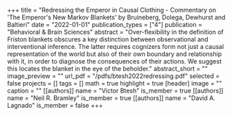 +++
title = "Redressing the Emperor in Causal Clothing - Commentary on 'The Emperor's New Markov Blankets' by Bruineberg, Dolega, Dewhurst and Baltieri"
date = "2022-01-01"
publication_types = ["4"]
publication = "Behavioral & Brain Sciences"
abstract = "Over-flexibility in the definition of Friston blankets obscures a key distinction between observational and interventional inference. The latter requires cognizers form not just a causal representation of the world but also of their own boundary and relationship with it, in order to diagnose the consequences of their actions. We suggest this locates the blanket in the eye of the beholder."
abstract_short = ""
image_preview = ""
url_pdf = "/pdfs/btesh2022redressing.pdf"
selected = false
projects = []
tags = []
math = true
highlight = true
[header]
image = ""
caption = ""
[[authors]]
	name = "Victor Btesh"
	is_member = true
[[authors]]
	name = "Neil R. Bramley"
	is_member = true
[[authors]]
	name = "David A. Lagnado"
	is_member = false
+++
